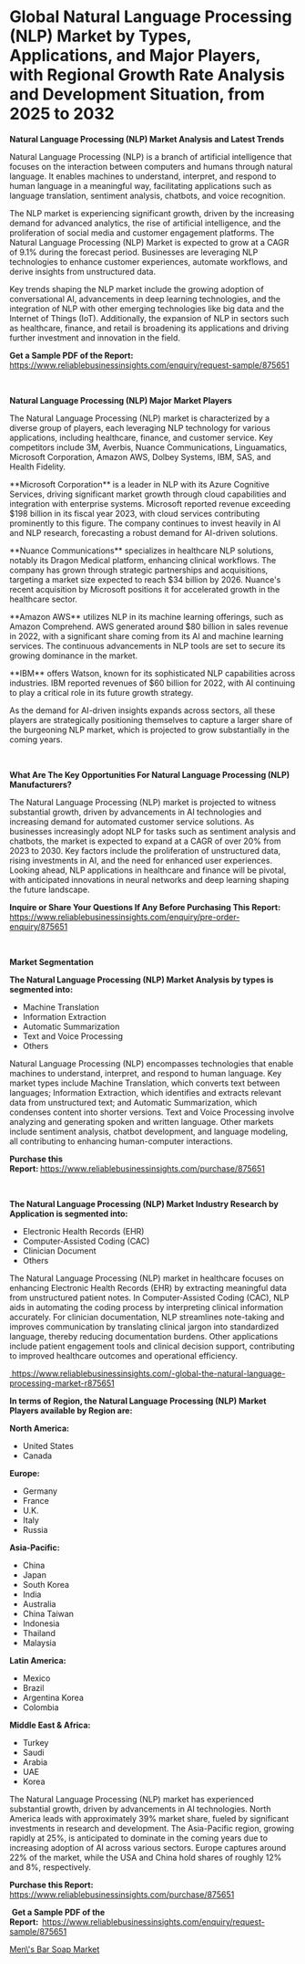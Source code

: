 <p><h1>Global Natural Language Processing (NLP) Market by Types, Applications, and Major Players, with Regional Growth Rate Analysis and Development Situation, from 2025 to 2032</h1></p><p><strong>Natural Language Processing (NLP) Market Analysis and Latest Trends</strong></p>
<p><p>Natural Language Processing (NLP) is a branch of artificial intelligence that focuses on the interaction between computers and humans through natural language. It enables machines to understand, interpret, and respond to human language in a meaningful way, facilitating applications such as language translation, sentiment analysis, chatbots, and voice recognition.</p><p>The NLP market is experiencing significant growth, driven by the increasing demand for advanced analytics, the rise of artificial intelligence, and the proliferation of social media and customer engagement platforms. The Natural Language Processing (NLP) Market is expected to grow at a CAGR of 9.1% during the forecast period. Businesses are leveraging NLP technologies to enhance customer experiences, automate workflows, and derive insights from unstructured data.</p><p>Key trends shaping the NLP market include the growing adoption of conversational AI, advancements in deep learning technologies, and the integration of NLP with other emerging technologies like big data and the Internet of Things (IoT). Additionally, the expansion of NLP in sectors such as healthcare, finance, and retail is broadening its applications and driving further investment and innovation in the field.</p></p>
<p><strong>Get a Sample PDF of the Report:&nbsp;</strong> <a href="https://www.reliablebusinessinsights.com/enquiry/request-sample/875651?utm_campaign=3366&utm_medium=2&utm_source=Github&utm_content=ia&utm_term=21032025&utm_id=natural-language-processing-nlp">https://www.reliablebusinessinsights.com/enquiry/request-sample/875651</a></p>
<p>&nbsp;</p>
<p><strong>Natural Language Processing (NLP) Major Market Players</strong></p>
<p><p>The Natural Language Processing (NLP) market is characterized by a diverse group of players, each leveraging NLP technology for various applications, including healthcare, finance, and customer service. Key competitors include 3M, Averbis, Nuance Communications, Linguamatics, Microsoft Corporation, Amazon AWS, Dolbey Systems, IBM, SAS, and Health Fidelity.</p><p>**Microsoft Corporation** is a leader in NLP with its Azure Cognitive Services, driving significant market growth through cloud capabilities and integration with enterprise systems. Microsoft reported revenue exceeding $198 billion in its fiscal year 2023, with cloud services contributing prominently to this figure. The company continues to invest heavily in AI and NLP research, forecasting a robust demand for AI-driven solutions.</p><p>**Nuance Communications** specializes in healthcare NLP solutions, notably its Dragon Medical platform, enhancing clinical workflows. The company has grown through strategic partnerships and acquisitions, targeting a market size expected to reach $34 billion by 2026. Nuance's recent acquisition by Microsoft positions it for accelerated growth in the healthcare sector.</p><p>**Amazon AWS** utilizes NLP in its machine learning offerings, such as Amazon Comprehend. AWS generated around $80 billion in sales revenue in 2022, with a significant share coming from its AI and machine learning services. The continuous advancements in NLP tools are set to secure its growing dominance in the market.</p><p>**IBM** offers Watson, known for its sophisticated NLP capabilities across industries. IBM reported revenues of $60 billion for 2022, with AI continuing to play a critical role in its future growth strategy. </p><p>As the demand for AI-driven insights expands across sectors, all these players are strategically positioning themselves to capture a larger share of the burgeoning NLP market, which is projected to grow substantially in the coming years.</p></p>
<p>&nbsp;</p>
<p><strong>What Are The Key Opportunities For Natural Language Processing (NLP) Manufacturers?</strong></p>
<p><p>The Natural Language Processing (NLP) market is projected to witness substantial growth, driven by advancements in AI technologies and increasing demand for automated customer service solutions. As businesses increasingly adopt NLP for tasks such as sentiment analysis and chatbots, the market is expected to expand at a CAGR of over 20% from 2023 to 2030. Key factors include the proliferation of unstructured data, rising investments in AI, and the need for enhanced user experiences. Looking ahead, NLP applications in healthcare and finance will be pivotal, with anticipated innovations in neural networks and deep learning shaping the future landscape.</p></p>
<p><strong>Inquire or Share Your Questions If Any Before Purchasing This Report:</strong> <a href="https://www.reliablebusinessinsights.com/enquiry/pre-order-enquiry/875651?utm_campaign=3366&utm_medium=2&utm_source=Github&utm_content=ia&utm_term=21032025&utm_id=natural-language-processing-nlp">https://www.reliablebusinessinsights.com/enquiry/pre-order-enquiry/875651</a></p>
<p>&nbsp;</p>
<p><strong>Market Segmentation</strong></p>
<p><strong>The Natural Language Processing (NLP) Market Analysis by types is segmented into:</strong></p>
<p><ul><li>Machine Translation</li><li>Information Extraction</li><li>Automatic Summarization</li><li>Text and Voice Processing</li><li>Others</li></ul></p>
<p><p>Natural Language Processing (NLP) encompasses technologies that enable machines to understand, interpret, and respond to human language. Key market types include Machine Translation, which converts text between languages; Information Extraction, which identifies and extracts relevant data from unstructured text; and Automatic Summarization, which condenses content into shorter versions. Text and Voice Processing involve analyzing and generating spoken and written language. Other markets include sentiment analysis, chatbot development, and language modeling, all contributing to enhancing human-computer interactions.</p></p>
<p><strong>Purchase this Report:&nbsp;</strong><a href="https://www.reliablebusinessinsights.com/purchase/875651?utm_campaign=3366&utm_medium=2&utm_source=Github&utm_content=ia&utm_term=21032025&utm_id=natural-language-processing-nlp">https://www.reliablebusinessinsights.com/purchase/875651</a></p>
<p>&nbsp;</p>
<p><strong>The Natural Language Processing (NLP) Market Industry Research by Application is segmented into:</strong></p>
<p><ul><li>Electronic Health Records (EHR)</li><li>Computer-Assisted Coding (CAC)</li><li>Clinician Document</li><li>Others</li></ul></p>
<p><p>The Natural Language Processing (NLP) market in healthcare focuses on enhancing Electronic Health Records (EHR) by extracting meaningful data from unstructured patient notes. In Computer-Assisted Coding (CAC), NLP aids in automating the coding process by interpreting clinical information accurately. For clinician documentation, NLP streamlines note-taking and improves communication by translating clinical jargon into standardized language, thereby reducing documentation burdens. Other applications include patient engagement tools and clinical decision support, contributing to improved healthcare outcomes and operational efficiency.</p></p>
<p><a href="https://www.reliablebusinessinsights.com/-global-the-natural-language-processing-market-r875651?utm_campaign=3366&utm_medium=2&utm_source=Github&utm_content=ia&utm_term=21032025&utm_id=natural-language-processing-nlp">&nbsp;https://www.reliablebusinessinsights.com/-global-the-natural-language-processing-market-r875651</a></p>
<p><strong>In terms of Region, the Natural Language Processing (NLP) Market Players available by Region are:</strong></p>
<p>
    <p> <strong> North America: </strong>
        <ul>
            <li>United States</li>
            <li>Canada</li>
        </ul>
        </p> 
    <p> <strong> Europe: </strong>
        <ul>
            <li>Germany</li>
            <li>France</li>
            <li>U.K.</li>
            <li>Italy</li>
            <li>Russia</li>
        </ul>
        </p> 
    <p> <strong> Asia-Pacific: </strong>
        <ul>
            <li>China</li>
            <li>Japan</li>
            <li>South Korea</li>
            <li>India</li>
            <li>Australia</li>
            <li>China Taiwan</li>
            <li>Indonesia</li>
            <li>Thailand</li>
            <li>Malaysia</li>
        </ul>
        </p> 
    <p> <strong> Latin America: </strong>
        <ul>
            <li>Mexico</li>
            <li>Brazil</li>
            <li>Argentina Korea</li>
            <li>Colombia</li>
        </ul>
        </p> 
    <p> <strong> Middle East & Africa: </strong>
        <ul>
            <li>Turkey</li>
            <li>Saudi</li>
            <li>Arabia</li>
            <li>UAE</li>
            <li>Korea</li>
        </ul>
    </p>
    </p>
<p><p>The Natural Language Processing (NLP) market has experienced substantial growth, driven by advancements in AI technologies. North America leads with approximately 39% market share, fueled by significant investments in research and development. The Asia-Pacific region, growing rapidly at 25%, is anticipated to dominate in the coming years due to increasing adoption of AI across various sectors. Europe captures around 22% of the market, while the USA and China hold shares of roughly 12% and 8%, respectively.</p></p>
<p><strong>Purchase this Report: </strong><a href="https://www.reliablebusinessinsights.com/purchase/875651?utm_campaign=3366&utm_medium=2&utm_source=Github&utm_content=ia&utm_term=21032025&utm_id=natural-language-processing-nlp">https://www.reliablebusinessinsights.com/purchase/875651</a></p>
<p>&nbsp;<strong>Get a Sample PDF of the Report:&nbsp;&nbsp;</strong><a href="https://www.reliablebusinessinsights.com/enquiry/request-sample/875651?utm_campaign=3366&utm_medium=2&utm_source=Github&utm_content=ia&utm_term=21032025&utm_id=natural-language-processing-nlp">https://www.reliablebusinessinsights.com/enquiry/request-sample/875651</a></p>
<p><strong></strong></p>
<p><p><a href="https://github.com/marteionun0/Market-Research-Report-List-1/blob/main/mens-bar-soap-market.md?utm_campaign=3366&utm_medium=2&utm_source=Github&utm_content=ia&utm_term=21032025&utm_id=natural-language-processing-nlp">Men\'s Bar Soap Market</a></p></p>